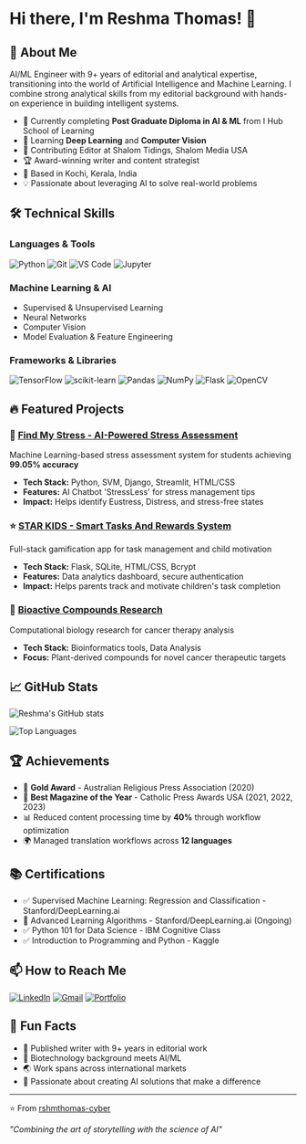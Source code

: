 # Hi there, I'm Reshma Thomas! 👋

## 🚀 About Me
AI/ML Engineer with 9+ years of editorial and analytical expertise, transitioning into the world of Artificial Intelligence and Machine Learning. I combine strong analytical skills from my editorial background with hands-on experience in building intelligent systems.

- 🔭 Currently completing **Post Graduate Diploma in AI & ML** from I Hub School of Learning
- 🌱 Learning **Deep Learning** and **Computer Vision**
- 💼 Contributing Editor at Shalom Tidings, Shalom Media USA
- 🏆 Award-winning writer and content strategist
- 📍 Based in Kochi, Kerala, India
- 💡 Passionate about leveraging AI to solve real-world problems

## 🛠️ Technical Skills

### Languages & Tools
![Python](https://img.shields.io/badge/Python-3776AB?style=for-the-badge&logo=python&logoColor=white)
![Git](https://img.shields.io/badge/Git-F05032?style=for-the-badge&logo=git&logoColor=white)
![VS Code](https://img.shields.io/badge/VS_Code-007ACC?style=for-the-badge&logo=visual-studio-code&logoColor=white)
![Jupyter](https://img.shields.io/badge/Jupyter-F37626?style=for-the-badge&logo=jupyter&logoColor=white)

### Machine Learning & AI
- Supervised & Unsupervised Learning
- Neural Networks
- Computer Vision
- Model Evaluation & Feature Engineering

### Frameworks & Libraries
![TensorFlow](https://img.shields.io/badge/TensorFlow-FF6F00?style=for-the-badge&logo=tensorflow&logoColor=white)
![scikit-learn](https://img.shields.io/badge/scikit--learn-F7931E?style=for-the-badge&logo=scikit-learn&logoColor=white)
![Pandas](https://img.shields.io/badge/Pandas-150458?style=for-the-badge&logo=pandas&logoColor=white)
![NumPy](https://img.shields.io/badge/NumPy-013243?style=for-the-badge&logo=numpy&logoColor=white)
![Flask](https://img.shields.io/badge/Flask-000000?style=for-the-badge&logo=flask&logoColor=white)
![OpenCV](https://img.shields.io/badge/OpenCV-5C3EE8?style=for-the-badge&logo=opencv&logoColor=white)

## 🔥 Featured Projects

### 🧠 [Find My Stress - AI-Powered Stress Assessment](https://github.com/rshmthomas-cyber/find-my-stress)
Machine Learning-based stress assessment system for students achieving **99.05% accuracy**
- **Tech Stack:** Python, SVM, Django, Streamlit, HTML/CSS
- **Features:** AI Chatbot 'StressLess' for stress management tips
- **Impact:** Helps identify Eustress, Distress, and stress-free states

### ⭐ [STAR KIDS - Smart Tasks And Rewards System](https://github.com/rshmthomas-cyber/star-kids)
Full-stack gamification app for task management and child motivation
- **Tech Stack:** Flask, SQLite, HTML/CSS, Bcrypt
- **Features:** Data analytics dashboard, secure authentication
- **Impact:** Helps parents track and motivate children's task completion

### 🔬 [Bioactive Compounds Research](https://github.com/rshmthomas-cyber/bioactive-compounds)
Computational biology research for cancer therapy analysis
- **Tech Stack:** Bioinformatics tools, Data Analysis
- **Focus:** Plant-derived compounds for novel cancer therapeutic targets

## 📈 GitHub Stats

![Reshma's GitHub stats](https://github-readme-stats.vercel.app/api?username=rshmthomas-cyber&show_icons=true&theme=radical)

![Top Languages](https://github-readme-stats.vercel.app/api/top-langs/?username=rshmthomas-cyber&layout=compact&theme=radical)

## 🏆 Achievements
- 🥇 **Gold Award** - Australian Religious Press Association (2020)
- 🏅 **Best Magazine of the Year** - Catholic Press Awards USA (2021, 2022, 2023)
- 📊 Reduced content processing time by **40%** through workflow optimization
- 🌍 Managed translation workflows across **12 languages**

## 📚 Certifications
- ✅ Supervised Machine Learning: Regression and Classification - Stanford/DeepLearning.ai
- 🔄 Advanced Learning Algorithms - Stanford/DeepLearning.ai (Ongoing)
- ✅ Python 101 for Data Science - IBM Cognitive Class
- ✅ Introduction to Programming and Python - Kaggle

## 📫 How to Reach Me
[![LinkedIn](https://img.shields.io/badge/LinkedIn-0077B5?style=for-the-badge&logo=linkedin&logoColor=white)](http://www.linkedin.com/in/reshma-thomas-nobel)
[![Gmail](https://img.shields.io/badge/Gmail-D14836?style=for-the-badge&logo=gmail&logoColor=white)](mailto:reshma.thomas.nobel@gmail.com)
[![Portfolio](https://img.shields.io/badge/Portfolio-000000?style=for-the-badge&logo=About.me&logoColor=white)](https://rshmthomas-cyber.github.io)

## 💭 Fun Facts
- 📝 Published writer with 9+ years in editorial work
- 🧬 Biotechnology background meets AI/ML
- 🌏 Work spans across international markets
- 🎯 Passionate about creating AI solutions that make a difference

---

⭐️ From [rshmthomas-cyber](https://github.com/rshmthomas-cyber)

*"Combining the art of storytelling with the science of AI"*